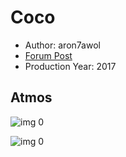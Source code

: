 # Coco

* Author: aron7awol
* [Forum Post](https://www.avsforum.com/threads/bass-eq-for-filtered-movies.2995212/post-56753022)
* Production Year: 2017

## Atmos

![img 0](https://fanart.tv/fanart/movies/354912/moviethumb/coco-5a01bd86ee340.jpg)

![img 0](https://i.imgur.com/uqxlYuO.png)


